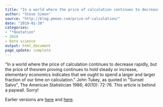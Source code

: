 ```yaml
---
title: "In a world where the price of calculation continues to decrease rapidly"
author: "Steve Simon"
source: "http://blog.pmean.com/price-of-calculation/"
date: "2019-01-20"
categories:
- "*Quotation"
- 2019
- Data science
output: html_document
page_update: complete
---
```


"In a world where the price of calculation continues to decrease rapidly, but the price of theorem proving continues to hold steady or increase, elementary economics indicates that we ought to spend a larger and larger fraction of our time on calculation." John Tukey, as quoted in "Sunset Salvo", The American Statistician 1986; 40(10): 72-76. This article is behind a paywall. Sorry!




Earlier versions are [here][sim1] and [here][sim2].
 
[sim1]: http://blog.pmean.com/price-of-calculation/
[sim2]: http://new.pmean.com/price-of-calculation/
 
